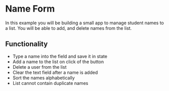 # Name Form

In this example you will be building a small app to manage student names to a
list. You will be able to add, and delete names from the list.

## Functionality

- Type a name into the field and save it in state
- Add a name to the list on click of the button
- Delete a user from the list
- Clear the text field after a name is added
- Sort the names alphabetically
- List cannot contain duplicate names
